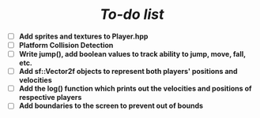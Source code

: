 # <center> ***To-do list*** </center>
 
 - [ ] **Add sprites and textures to Player.hpp**  
 - [ ] **Platform Collision Detection**
 - [ ] **Write jump(), add boolean values to track ability to jump, move, fall, etc.**
 - [ ] **Add sf::Vector2f objects to represent both players' positions and velocities**
 - [ ] **Add the log() function which prints out the velocities and positions of respective players**
 - [ ] **Add boundaries to the screen to prevent out of bounds**
